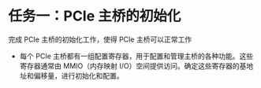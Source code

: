 # 任务一：PCIe 主桥的初始化

完成 PCIe 主桥的初始化工作，使得 PCIe 主桥可以正常工作

* 每个 PCIe 主桥都有一组配置寄存器，用于配置和管理主桥的各种功能。这些寄存器通常由 MMIO（内存映射 I/O）空间提供访问。确定这些寄存器的基地址和偏移量，进行初始化和配置。

